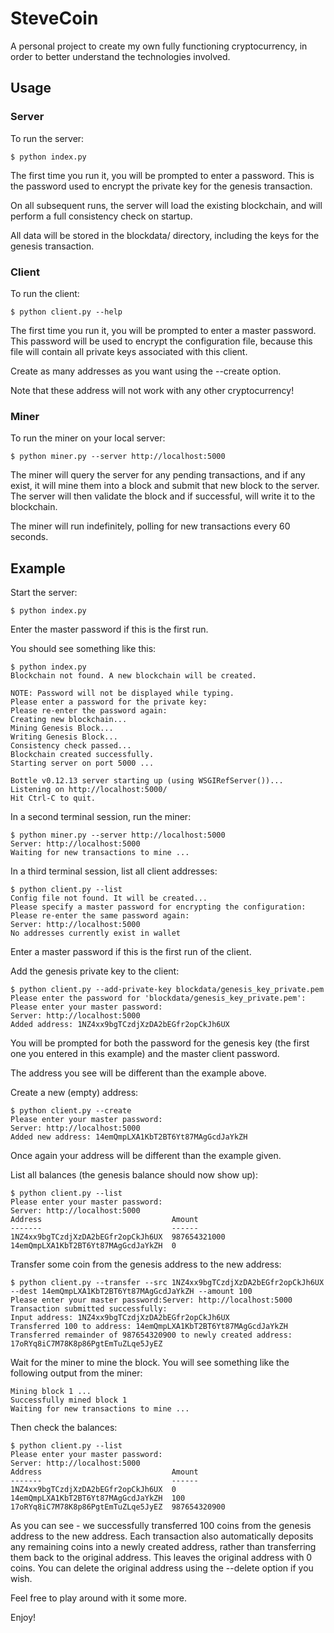 # SteveCoin

A personal project to create my own fully functioning cryptocurrency,
in order to better understand the technologies involved.

## Usage

### Server

To run the server:

    $ python index.py

The first time you run it, you will be prompted to enter a password.
This is the password used to encrypt the private key for the genesis
transaction.

On all subsequent runs, the server will load the existing blockchain,
and will perform a full consistency check on startup.

All data will be stored in the blockdata/ directory, including the
keys for the genesis transaction.

### Client

To run the client:

    $ python client.py --help

The first time you run it, you will be prompted to enter a master password.
This password will be used to encrypt the configuration file, because this
file will contain all private keys associated with this client.

Create as many addresses as you want using the --create option.

Note that these address will not work with any other cryptocurrency!

### Miner

To run the miner on your local server:

    $ python miner.py --server http://localhost:5000

The miner will query the server for any pending transactions, and if any
exist, it will mine them into a block and submit that new block to the
server. The server will then validate the block and if successful, will
write it to the blockchain.

The miner will run indefinitely, polling for new transactions every 60 seconds.

## Example

Start the server:

    $ python index.py

Enter the master password if this is the first run.

You should see something like this:

    $ python index.py
    Blockchain not found. A new blockchain will be created.

    NOTE: Password will not be displayed while typing.
    Please enter a password for the private key:
    Please re-enter the password again:
    Creating new blockchain...
    Mining Genesis Block...
    Writing Genesis Block...
    Consistency check passed...
    Blockchain created successfully.
    Starting server on port 5000 ...

    Bottle v0.12.13 server starting up (using WSGIRefServer())...
    Listening on http://localhost:5000/
    Hit Ctrl-C to quit.


In a second terminal session, run the miner:

    $ python miner.py --server http://localhost:5000
    Server: http://localhost:5000
    Waiting for new transactions to mine ...


In a third terminal session, list all client addresses:

    $ python client.py --list
    Config file not found. It will be created...
    Please specify a master password for encrypting the configuration:
    Please re-enter the same password again:
    Server: http://localhost:5000
    No addresses currently exist in wallet

Enter a master password if this is the first run of the client.

Add the genesis private key to the client:

    $ python client.py --add-private-key blockdata/genesis_key_private.pem
    Please enter the password for 'blockdata/genesis_key_private.pem':
    Please enter your master password:
    Server: http://localhost:5000
    Added address: 1NZ4xx9bgTCzdjXzDA2bEGfr2opCkJh6UX

You will be prompted for both the password for the genesis key (the first
one you entered in this example) and the master client password.

The address you see will be different than the example above.

Create a new (empty) address:

    $ python client.py --create
    Please enter your master password:
    Server: http://localhost:5000
    Added new address: 14emQmpLXA1KbT2BT6Yt87MAgGcdJaYkZH

Once again your address will be different than the example given.

List all balances (the genesis balance should now show up):

    $ python client.py --list
    Please enter your master password:
    Server: http://localhost:5000
    Address                             Amount
    -------                             ------
    1NZ4xx9bgTCzdjXzDA2bEGfr2opCkJh6UX  987654321000
    14emQmpLXA1KbT2BT6Yt87MAgGcdJaYkZH  0

Transfer some coin from the genesis address to the new address:

    $ python client.py --transfer --src 1NZ4xx9bgTCzdjXzDA2bEGfr2opCkJh6UX --dest 14emQmpLXA1KbT2BT6Yt87MAgGcdJaYkZH --amount 100
    Please enter your master password:Server: http://localhost:5000
    Transaction submitted successfully:
    Input address: 1NZ4xx9bgTCzdjXzDA2bEGfr2opCkJh6UX
    Transferred 100 to address: 14emQmpLXA1KbT2BT6Yt87MAgGcdJaYkZH
    Transferred remainder of 987654320900 to newly created address: 17oRYq8iC7M78K8p86PgtEmTuZLqe5JyEZ

Wait for the miner to mine the block. You will see something like the following output from the miner:

    Mining block 1 ...
    Successfully mined block 1
    Waiting for new transactions to mine ...

Then check the balances:

    $ python client.py --list
    Please enter your master password:
    Server: http://localhost:5000
    Address                             Amount
    -------                             ------
    1NZ4xx9bgTCzdjXzDA2bEGfr2opCkJh6UX  0
    14emQmpLXA1KbT2BT6Yt87MAgGcdJaYkZH  100
    17oRYq8iC7M78K8p86PgtEmTuZLqe5JyEZ  987654320900

As you can see - we successfully transferred 100 coins from the genesis
address to the new address. Each transaction also automatically deposits
any remaining coins into a newly created address, rather than transferring
them back to the original address. This leaves the original address with 0
coins. You can delete the original address using the --delete option if you
wish.

Feel free to play around with it some more.

Enjoy!
